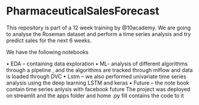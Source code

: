 # PharmaceuticalSalesForecast

This repository is part of a 12 week training by @10academy. We are going to analyse the Roseman dataset and perform a time series analysis and try predict sales for the next 6 weeks.

We have the following notebooks 

•	EDA – containing data exploration 
•	ML- analysis of different algorithms through a pipeline , and the algorithms are tracked through mlflow and data is loaded through DVC 
•	Lstm – we  also performed univariate time series analysis using the deep learning LSTM and keras 
•	Future – the note book contain time series anlysis with facebook future 
The project was deployed on streamlit and the apps folder and home .py fill contains the code to it 
